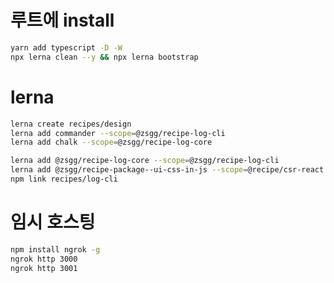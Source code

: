 
# 루트에 install
```bash
yarn add typescript -D -W
npx lerna clean --y && npx lerna bootstrap
```

# lerna
```bash
lerna create recipes/design
lerna add commander --scope=@zsgg/recipe-log-cli
lerna add chalk --scope=@zsgg/recipe-log-core

lerna add @zsgg/recipe-log-core --scope=@zsgg/recipe-log-cli
lerna add @zsgg/recipe-package--ui-css-in-js --scope=@recipe/csr-react
npm link recipes/log-cli
```

# 임시 호스팅
```bash
npm install ngrok -g
ngrok http 3000
ngrok http 3001
```



